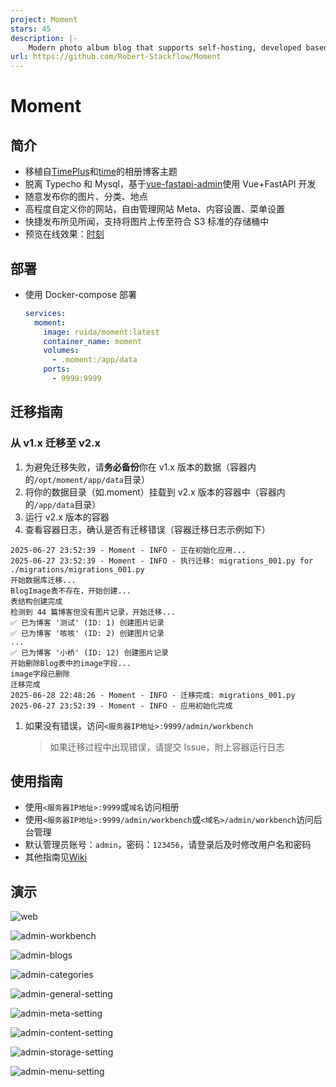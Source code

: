 ```yaml
---
project: Moment
stars: 45
description: |-
    Modern photo album blog that supports self-hosting, developed based on Vue and Naive UI and FastAPI.支持自托管的现代化相册博客，基于Vue、Naive UI和FastAPI开发。
url: https://github.com/Robert-Stackflow/Moment
---
```


# Moment

## 简介

- 移植自[TimePlus](https://github.com/zhheo/TimePlus)和[time](https://github.com/wclk/time)的相册博客主题
- 脱离 Typecho 和 Mysql，基于[vue-fastapi-admin](https://github.com/mizhexiaoxiao/vue-fastapi-admin)使用 Vue+FastAPI 开发
- 随意发布你的图片、分类、地点
- 高程度自定义你的网站，自由管理网站 Meta、内容设置、菜单设置
- 快捷发布所见所闻，支持将图片上传至符合 S3 标准的存储桶中
- 预览在线效果：[时刻](https://moment.cloudchewie.com/)

## 部署

- 使用 Docker-compose 部署

  ```yaml
  services:
    moment:
      image: ruida/moment:latest
      container_name: moment
      volumes:
        - .moment:/app/data
      ports:
        - 9999:9999
  ```

## 迁移指南

### 从 v1.x 迁移至 v2.x

1. 为避免迁移失败，请**务必备份**你在 v1.x 版本的数据（容器内的`/opt/moment/app/data`目录）
2. 将你的数据目录（如.moment）挂载到 v2.x 版本的容器中（容器内的`/app/data`目录）
3. 运行 v2.x 版本的容器
4. 查看容器日志，确认是否有迁移错误（容器迁移日志示例如下）

```plaintext
2025-06-27 23:52:39 - Moment - INFO - 正在初始化应用...
2025-06-27 23:52:39 - Moment - INFO - 执行迁移: migrations_001.py for ./migrations/migrations_001.py
开始数据库迁移...
BlogImage表不存在，开始创建...
表结构创建完成
检测到 44 篇博客但没有图片记录，开始迁移...
✅ 已为博客 '测试' (ID: 1) 创建图片记录
✅ 已为博客 '咳咳' (ID: 2) 创建图片记录
...
✅ 已为博客 '小桥' (ID: 12) 创建图片记录
开始删除Blog表中的image字段...
image字段已删除
迁移完成
2025-06-28 22:48:26 - Moment - INFO - 迁移完成: migrations_001.py
2025-06-27 23:52:39 - Moment - INFO - 应用初始化完成
```

1. 如果没有错误，访问`<服务器IP地址>:9999/admin/workbench`
   > 如果迁移过程中出现错误，请提交 Issue，附上容器运行日志

## 使用指南

- 使用`<服务器IP地址>:9999`或`域名`访问相册
- 使用`<服务器IP地址>:9999/admin/workbench`或`<域名>/admin/workbench`访问后台管理
- 默认管理员账号：`admin`，密码：`123456`，请登录后及时修改用户名和密码
- 其他指南见[Wiki](https://github.com/Robert-Stackflow/Moment/wiki)

## 演示

![web](./img/web.png)

![admin-workbench](./img/admin-workbench.png)

![admin-blogs](./img/admin-blogs.png)

![admin-categories](./img/admin-categories.png)

![admin-general-setting](./img/admin-general-setting.png)

![admin-meta-setting](./img/admin-meta-setting.png)

![admin-content-setting](./img/admin-content-setting.png)

![admin-storage-setting](./img/admin-storage-setting.png)

![admin-menu-setting](./img/admin-menu-setting.png)

